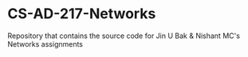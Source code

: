 CS-AD-217-Networks
==================

Repository that contains the source code for Jin U Bak &amp; Nishant MC's Networks assignments
